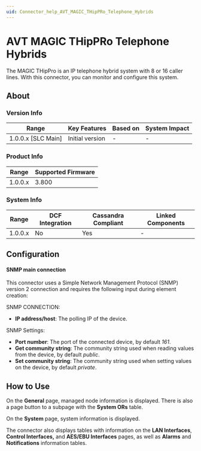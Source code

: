 ```yaml
---
uid: Connector_help_AVT_MAGIC_THipPRo_Telephone_Hybrids
---
```


# AVT MAGIC THipPRo Telephone Hybrids

The MAGIC THipPro is an IP telephone hybrid system with 8 or 16 caller lines. With this connector, you can monitor and configure this system.

## About

### Version Info

| Range                | Key Features     | Based on     | System Impact     |
|----------------------|------------------|--------------|-------------------|
| 1.0.0.x \[SLC Main\] | Initial version  | \-           | \-                |

### Product Info

| Range     | Supported Firmware     |
|-----------|------------------------|
| 1.0.0.x   | 3.800                  |

### System Info

| **Range** | **DCF Integration** | **Cassandra Compliant** | **Linked Components** |
|-----------|---------------------|-------------------------|-----------------------|
| 1.0.0.x   | No                  | Yes                     | \-                    |

## Configuration

#### SNMP main connection

This connector uses a Simple Network Management Protocol (SNMP) version 2 connection and requires the following input during element creation:

SNMP CONNECTION:

- **IP address/host**: The polling IP of the device.

SNMP Settings:

- **Port number**: The port of the connected device, by default *161*.
- **Get community string**: The community string used when reading values from the device, by default *public*.
- **Set community string**: The community string used when setting values on the device, by default *private*.

## How to Use

On the **General** page, managed node information is displayed. There is also a page button to a subpage with the **System ORs** table.

On the **System** page, system information is displayed.

The connector also displays tables with information on the **LAN Interfaces**, **Control Interfaces,** and **AES/EBU Interfaces** pages, as well as **Alarms** and **Notifications** information tables.
